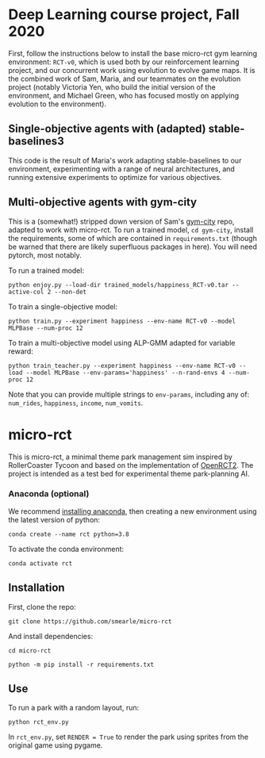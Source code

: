 # Deep Learning course project, Fall 2020

First, follow the instructions below to install the base micro-rct gym learning environment: `RCT-v0`, which is used both by our reinforcement learning project, and our concurrent work using evolution to evolve game maps. It is the combined work of Sam, Maria, and our teammates on the evolution project (notably Victoria Yen, who build the initial version of the environment, and Michael Green, who has focused mostly on applying evolution to the environment).

## Single-objective agents with (adapted) stable-baselines3

This code is the result of Maria's work adapting stable-baselines to our environment, experimenting with a range of neural architectures, and running extensive experiments to optimize for various objectives.

## Multi-objective agents with gym-city

This is a (somewhat!) stripped down version of Sam's [gym-city](https://github.com/smearle/gym-city/tree/micro-rct/multi-metrics) repo, adapted to work with micro-rct. To run a trained model, `cd gym-city`, install the requirements, some of which are contained in `requirements.txt` (though be warned that there are likely superfluous packages in here). You will need pytorch, most notably.

To run a trained model:

`python enjoy.py --load-dir trained_models/happiness_RCT-v0.tar --active-col 2 --non-det`

To train a single-objective model:

`python train.py --experiment happiness --env-name RCT-v0 --model MLPBase --num-proc 12`

To train a multi-objective model using ALP-GMM adapted for variable reward:

`python train_teacher.py --experiment happiness --env-name RCT-v0 --load --model MLPBase --env-params='happiness' --n-rand-envs 4 --num-proc 12`

Note that you can provide multiple strings to `env-params`, including any of: `num_rides`, `happiness`, `income`, `num_vomits`.

# micro-rct

This is micro-rct, a minimal theme park management sim inspired by RollerCoaster Tycoon and based on the implementation of [OpenRCT2](https://github.com/OpenRCT2/OpenRCT2). The project is intended as a test bed for experimental theme park-planning AI.



### Anaconda (optional) 
We recommend [installing anaconda](https://docs.anaconda.com/anaconda/install/), then creating a new environment using the latest version of python:
 
`conda create --name rct python=3.8`
 
To activate the conda environment:
 
 `conda activate rct`
 
## Installation
 
First, clone the repo:

`git clone https://github.com/smearle/micro-rct`
 
And install dependencies:
 
 `cd micro-rct`
 
 `python -m pip install -r requirements.txt`
 
## Use
 
 To run a park with a random layout, run:
 
 `python rct_env.py`
 
 In `rct_env.py`, set `RENDER = True` to render the park using sprites from the original game using pygame.
